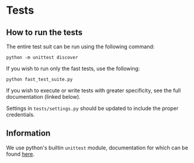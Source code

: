 Tests
=====

How to run the tests
--------------------

The entire test suit can be run using the following command:

    python -m unittest discover

If you wish to run only the fast tests, use the following:

    python fast_test_suite.py

If you wish to execute or write tests with greater specificity, see the full
documentation (linked below).

Settings in `tests/settings.py` should be updated to include the proper
credentials.

Information
-----------

We use python's builtin `unittest` module, documentation for which can be found
[here](https://docs.python.org/2/library/unittest.html).
